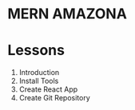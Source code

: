 # MERN AMAZONA

# Lessons

1. Introduction
2. Install Tools
3. Create React App
4. Create Git Repository

